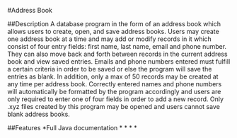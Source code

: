 #Address Book

##Description
A database program in the form of an address book which allows users to create, open, and save
address books. Users may create one address book at a time and may add or modify records in it which
consist of four entry fields: first name, last name, email and phone number. They can also move back and 
forth between records in the current address book and view saved entries. Emails and phone numbers entered
must fulfill a certain criteria in order to be saved or else the program will save the entries as blank. 
In addition, only a max of 50 records may be created at any time per address book. Correctly entered
names and phone numbers will automatically be formatted by the program accordingly and users are only
required to enter one of four fields in order to add a new record. Only .xyz files created by this program
may be opened and users cannot save blank address books.

##Features
*Full Java documentation
*
*
*
*
